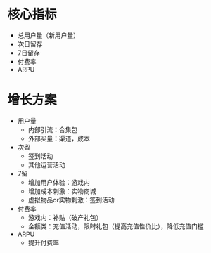 # 核心指标

* 总用户量（新用户量）
* 次日留存
* 7日留存
* 付费率
* ARPU



# 增长方案

* 用户量
  * 内部引流：合集包
  * 外部买量：渠道，成本
* 次留
  + 签到活动
  + 其他运营活动
* 7留
  * 增加用户体验：游戏内
  * 增加成本刺激：实物商城
  * 虚拟物品or实物刺激：签到活动
* 付费率
  * 游戏内：补贴（破产礼包）
  * 金额类：充值活动，限时礼包（提高充值性价比），降低充值门槛
* ARPU
  * 提升付费率